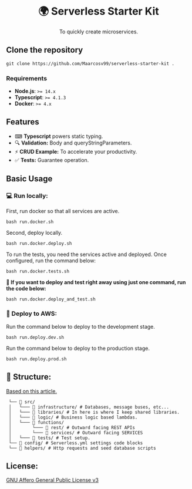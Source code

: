 <h1 align="center">🌍 Serverless Starter Kit</h1>
<p align="center">To quickly create microservices.</p>

## Clone the repository

```
git clone https://github.com/Maarcosv99/serverless-starter-kit .
```

### Requirements

- **Node.js**: `>= 14.x`
- **Typescript**: `>= 4.1.3`
- **Docker**: `>= 4.x`

## Features

- ⌨ **Typescript** powers static typing.
- 🔍 **Validation:** Body and queryStringParameters.
- ⚡ **CRUD Example:** To accelerate your productivity.
- ✅ **Tests:** Guarantee operation.

## Basic Usage

### 💻 Run locally:

<p>First, run docker so that all services are active.</p>

```
bash run.docker.sh
```

<p>Second, deploy locally.</p>

```
bash run.docker.deploy.sh
```

<p>To run the tests, you need the services active and deployed. Once configured, run the command below:</p>

```
bash run.docker.tests.sh
```

**🔅 If you want to deploy and test right away using just one command, run the code below:**

```
bash run.docker.deploy_and_test.sh
```

### 🚀 Deploy to AWS:

<p>Run the command below to deploy to the development stage.</p>

```
bash run.deploy.dev.sh
```

<p>Run the command below to deploy to the production stage.</p>

```
bash run.deploy.prod.sh
```

## 📁 Structure:

[Based on this article.](https://medium.com/itnext/microservices-with-serverless-framework-3a4ee4d721ed)

```
 └── 📂 src/
 │   └─── 📂 infrastructure/ # Databases, message buses, etc...
 │   └─── 📂 libraries/ # In here is where I keep shared libraries.
 │   └─── 📂 logic/ # Business logic based lambdas.
 │   └─── 📂 functions/
 │        └─── 📂 rest/ # Outward facing REST APIs
 │        └─── 📂 services/ # Outward facing SERVICES
 │   └─── 📂 tests/ # Test setup.
 └── 📂 config/ # Serverless.yml settings code blocks
 └── 📂 helpers/ # Http requests and seed database scripts
```

## License:

[GNU Affero General Public License v3](https://www.gnu.org/licenses/agpl-3.0.en.html)